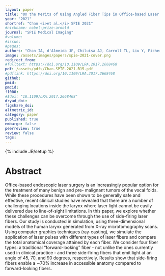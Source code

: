 ```yaml
---
layout: paper
title: "On the Merits of Using Angled Fiber Tips in Office-based Laser Surgery of the Vocal Folds"
year: "2021"
shortref: "Chan <i>et al.</i> SPIE 2021"
#nickname: nobel-prize-arnold
journal: "SPIE Medical Imaging"
#volume:
#issue:
#pages:
authors: "Chan IA, d'Almeida JF, Chiluisa AJ, Carroll TL, Liu Y, Fichera L"
image: /assets/images/papers/spie-2021-cover.png
redirect_from:
#fulltext: https://doi.org/10.1109/LRA.2017.2668468
pdf: /assets/pdfs/Chan-SPIE-2021-R15.pdf
#pdflink: https://doi.org/10.1109/LRA.2017.2668468
github:
pmid:
pmcid:
f1000:
#$doi: "10.1109/LRA.2017.2668468"
dryad_doi:
figshare_doi:
altmetric_id:
category: paper
published: true
embargo: false
peerreview: true
review: false
tags:
---
```

{% include JB/setup %}

# Abstract

Office-based endoscopic laser surgery is an increasingly popular option for the treatment of many benign and pre- malignant tumors of the vocal folds. While these procedures have been shown to be generally safe and effective, recent clinical studies have revealed that there are a number of challenging locations inside the larynx where laser light cannot be easily delivered due to line-of-sight limitations. In this paper, we explore whether these challenges can be overcome through the use of side-firing laser fibers. Our study is conducted in simulation, using three-dimensional models of the human larynx generated from X-ray microtomography scans. Using computer graphics techniques (ray-casting), we simulate the application of laser pulses with different types of laser fibers and compare the total anatomical coverage attained by each fiber. We consider four fiber types: a traditional “forward-looking” fiber - not unlike the ones currently used in clinical practice - and three side-firing fibers that emit light at an angle of 45, 70, and 90 degrees, respectively. Results show that side-firing fibers enable a ∼70% increase in accessible anatomy compared to forward-looking fibers.
